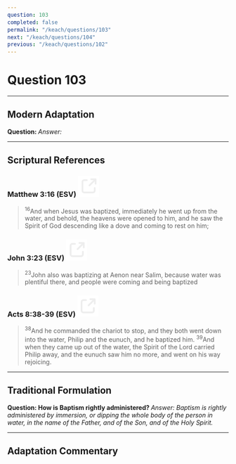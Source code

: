 ```yaml
---
question: 103
completed: false
permalink: "/keach/questions/103"
next: "/keach/questions/104"
previous: "/keach/questions/102"
---
```

# Question 103
---
## Modern Adaptation
<strong>
    Question:
</strong>

<em>
    Answer:
</em>

---
## Scriptural References
### Matthew 3:16 (ESV) <a href="https://biblegateway.com/passage/?search=Matthew+3%3A16&version=ESV"><img src="/assets/svg/link.svg"/></a>
> <sup>16</sup>And when Jesus was baptized, immediately he went up from the water, and behold, the heavens were opened to him, and he saw the Spirit of God descending like a dove and coming to rest on him;

### John 3:23 (ESV) <a href="https://biblegateway.com/passage/?search=John+3%3A23&version=ESV"><img src="/assets/svg/link.svg"/></a>
> <sup>23</sup>John also was baptizing at Aenon near Salim, because water was plentiful there, and people were coming and being baptized

### Acts 8:38-39 (ESV) <a href="https://biblegateway.com/passage/?search=Acts+8%3A38-39&version=ESV"><img src="/assets/svg/link.svg"/></a>
> <sup>38</sup>And he commanded the chariot to stop, and they both went down into the water, Philip and the eunuch, and he baptized him.
> <sup>39</sup>And when they came up out of the water, the Spirit of the Lord carried Philip away, and the eunuch saw him no more, and went on his way rejoicing.

---
## Traditional Formulation
<strong>
    Question: How is Baptism rightly administered?
</strong>

<em>
    Answer: Baptism is rightly administered by immersion, or dipping the whole body of the person in water, in the name of the Father, and of the Son, and of the Holy Spirit.
</em>

---
## Adaptation Commentary
